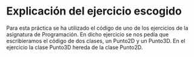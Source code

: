 # Explicación del ejercicio escogido
Para esta práctica se ha utilizado el código de uno de los ejercicios de la asignatura de Programación. En dicho ejercicio se nos pedía que escribieramos el código de dos clases, un Punto2D y un Punto3D. En el ejercicio la clase Punto3D hereda de la clase Punto2D.